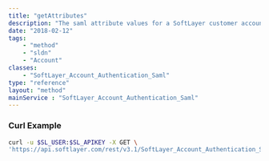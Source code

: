 ```yaml
---
title: "getAttributes"
description: "The saml attribute values for a SoftLayer customer account."
date: "2018-02-12"
tags:
    - "method"
    - "sldn"
    - "Account"
classes:
    - "SoftLayer_Account_Authentication_Saml"
type: "reference"
layout: "method"
mainService : "SoftLayer_Account_Authentication_Saml"
---
```


### Curl Example
```bash
curl -u $SL_USER:$SL_APIKEY -X GET \
'https://api.softlayer.com/rest/v3.1/SoftLayer_Account_Authentication_Saml/{SoftLayer_Account_Authentication_SamlID}/getAttributes'
```
